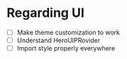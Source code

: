# Regarding UI

- [ ] Make theme customization to work
- [ ] Understand HeroUIPRovider
- [ ] Import style properly everywhere